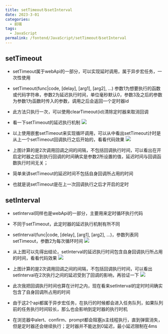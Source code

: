 ```yaml
---
title: setTimeout与setInterval  
date: 2023-3-01
categories:
  - 前端
tags:
  - JavaScript
permalink: /fontend/JavaScript/setTimeout与setInterval
---
```


## setTimeout

- setTimeout属于webApi的一部分，可以实现延时调用，属于异步宏任务，一次性使用
- setTimeout(func|code, [delay], [arg1], [arg2], ...) 参数1为想要执行的函数或代码字符串，参数2为延迟执行时间，单位毫秒默认0，参数3及之后的参数为参数1为函数时传入的参数，调用之后会返回一个定时器id
- 此方法只执行一次，可以使用clearTimeout(id)清除定时器来取消回调
- 看一下setTimeout的延迟执行机制
![](http://file.cqcdq.top/aHNoRkpFCS4LSzb0woT7fKgtMglP7eRY/%E5%AE%9A%E6%97%B6%E5%99%A81.png)


- 以上使用嵌套setTimeout来实现循环调用，可以从中看出setTimeout计时是从上一个setTimeout回调执行之后开始的，看看代码效果
![](http://file.cqcdq.top/G3Oldfezfbn53hKdR5f4e1DQRv4y2o1D/%E5%AE%9A%E6%97%B6%E5%99%A82.png)


- 上图计算的是2次调用回调之间的间隔，不包括回调执行时间，可以看出在开启定时器之后到执行回调的时间确实是参数2所设置的值，延迟时间与回调函数执行时间无关；
- 简单来讲setTimeout的延迟时间不包括自身回调所占用的时间

- 也就是说setTimeout是在上一次回调执行之后才开启的定时
## setInterval

- setInterval同样也是webApi的一部分，主要用来定时循环执行代码
- 不同于setTimeout，此定时器的延迟执行机制有所不同
- setInterval(func|code, [delay], [arg1], [arg2], ...)，参数列表同setTimeout，参数2为每次循环时间
![](http://file.cqcdq.top/7q30kk1dy8S2LbkNeA2dwTDYHlC042tR/%E5%AE%9A%E6%97%B6%E5%99%A83.png)


- 从上图可以先得出结论，setInterval的延迟执行时间包含自身回调执行所占用的时间，看看代码效果
![](http://file.cqcdq.top/0bYScmP9i3ItUrfPmte2vM10bA2xcWXV/%E5%AE%9A%E6%97%B6%E5%99%A84.png)


- 上图计算的是2次调用回调之间的间隔，不包括回调执行时间，可以看出setInterval在2次执行之间的延迟受到了回调的影响，再验证一下
![](http://file.cqcdq.top/f9zSQIKTlGq6y315EhHgPyvID4AITTQ3/%E5%AE%9A%E6%97%B6%E5%99%A85.png)


- 此次我把回调执行时间也算在计时之内，现在看来setInterval的定时时间确实包含了自身回调所占用的时间

- 由于这2个api都属于异步宏任务，在执行的时候都会进入任务队列，如果队列前的任务执行时间较长，那么也会影响到定时器的执行时机
- 在浏览器中alert、confirm、prompt都会阻塞js主线程执行，直到弹窗消失，但是定时器还会继续执行；定时器并不能达到0延迟，最小延迟限制在4ms
